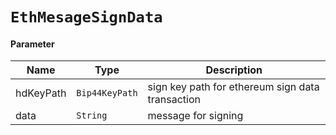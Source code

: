 # `EthMesageSignData`

#### Parameter

| Name      | Type             | Description                                       |
| --------- | ---------------- | ------------------------------------------------- |
| hdKeyPath | `Bip44KeyPath` | sign key path for ethereum sign data transaction |
| data      | `String`       | message for signing                               |
